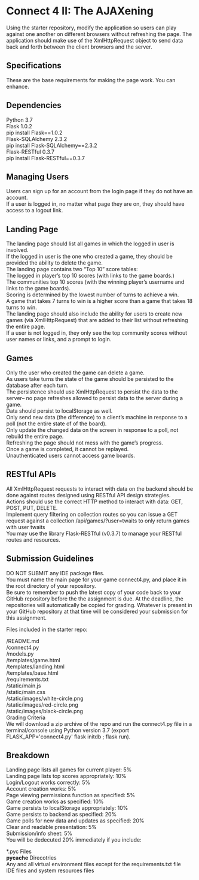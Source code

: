 # Connect 4 II: The AJAXening  
Using the starter repository, modify the application so users can play against one another on different browsers without refreshing the page. The application should make use of the XmlHttpRequest object to send data back and forth between the client browsers and the server.  
  
## Specifications  
These are the base requirements for making the page work. You can enhance.  
  
## Dependencies  
Python 3.7  
Flask 1.0.2  
pip install Flask==1.0.2  
Flask-SQLAlchemy 2.3.2  
pip install Flask-SQLAlchemy==2.3.2  
Flask-RESTful 0.3.7  
pip install Flask-RESTful==0.3.7  
## Managing Users  
Users can sign up for an account from the login page if they do not have an account.  
If a user is logged in, no matter what page they are on, they should have access to a logout link.  
## Landing Page  
The landing page should list all games in which the logged in user is involved.  
If the logged in user is the one who created a game, they should be provided the ability to delete the game.  
The landing page contains two “Top 10” score tables:  
The logged in player’s top 10 scores (with links to the game boards.)  
The communities top 10 scores (with the winning player’s username and links to the game boards).  
Scoring is determined by the lowest number of turns to achieve a win.  
A game that takes 7 turns to win is a higher score than a game that takes 18 turns to win.  
The landing page should also include the ability for users to create new games (via XmlHttpRequest) that are added to their list without refreshing the entire page.  
If a user is not logged in, they only see the top community scores without user names or links, and a prompt to login.  
## Games  
Only the user who created the game can delete a game.  
As users take turns the state of the game should be persisted to the database after each turn.  
The persistence should use XmlHttpRequest to persist the data to the server– no page refreshes allowed to persist data to the server during a game.  
Data should persist to localStorage as well.  
Only send new data (the difference) to a client’s machine in response to a poll (not the entire state of of the board).  
Only update the changed data on the screen in response to a poll, not rebuild the entire page.  
Refreshing the page should not mess with the game’s progress.  
Once a game is completed, it cannot be replayed.  
Unauthenticated users cannot access game boards.  
## RESTful APIs  
All XmlHttpRequest requests to interact with data on the backend should be done against routes designed using RESTful API design strategies.  
Actions should use the correct HTTP method to interact with data: GET, POST, PUT, DELETE.  
Implement query filtering on collection routes so you can issue a GET request against a collection /api/games/?user=twaits to only return games with user twaits  
You may use the library Flask-RESTful (v0.3.7) to manage your RESTful routes and resources.  
## Submission Guidelines  
DO NOT SUBMIT any IDE package files.  
You must name the main page for your game connect4.py, and place it in the root directory of your repository.  
Be sure to remember to push the latest copy of your code back to your GitHub repository before the the assignment is due. At the deadline, the repositories will automatically be copied for grading. Whatever is present in your GitHub repository at that time will be considered your submission for this assignment.  
  
Files included in the starter repo:  
  
/README.md  
/connect4.py  
/models.py  
/templates/game.html  
/templates/landing.html  
/templates/base.html  
/requirements.txt  
/static/main.js  
/static/main.css  
/static/images/white-circle.png  
/static/images/red-circle.png  
/static/images/black-circle.png  
Grading Criteria  
We will download a zip archive of the repo and run the connect4.py file in a terminal/console using Python version 3.7 (export FLASK_APP='connect4.py' flask initdb ; flask run).  
  
## Breakdown  
Landing page lists all games for current player: 5%  
Landing page lists top scores appropriately: 10%  
Login/Logout works correctly: 5%  
Account creation works: 5%  
Page viewing permissions function as specified: 5%  
Game creation works as specified: 10%  
Game persists to localStorage appropriately: 10%  
Game persists to backend as specified: 20%  
Game polls for new data and updates as specified: 20%  
Clear and readable presentation: 5%  
Submission/info sheet: 5%  
You will be dedecuted 20% immediately if you include:  
  
*.pyc Files  
__pycache__ Direcotries  
Any and all virtual environment files except for the requirements.txt file  
IDE files and system resources files  
